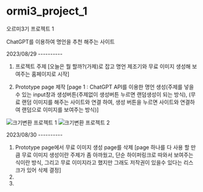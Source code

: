 # ormi3_project_1

오르미3기 프로젝트 1 

ChatGPT를 이용하여 명언을 추천 해주는 사이트 

2023/08/29 ----------

  1. 프로젝트 주제 
    [오늘은 뭘 할까?(가제)로 잡고 명언 제조기와 무료 이미지 생성해 보여주는 홈페이지로 시작] 

  2. Prototype page 제작 
    [page 1 : ChatGPT API를 이용한 명언 생성(주제를 넣을수 있는 input창과 생성버튼(주제없이 생성버튼 누르면 랜덤생성이 되는 방식), (무료 랜덤 이미지를 해주는 사이트와 연결 하여, 생성 버튼을 누르면 사이트와 연결하여 랜덤으로 이미지를 보여주는 방식)]
   
![크기변환 프로젝트 1](https://github.com/Ha-JinSung/ormi3_project_1_WS.github.io/assets/142278871/11e9d0ab-5a8d-4cf7-b57e-350371edc2fb) ![크기변환 프로젝트 2](https://github.com/Ha-JinSung/ormi3_project_1_WS.github.io/assets/142278871/196ba819-d4dc-4702-9c5f-2d8e7b652540)



2023/08/30 ----------

  1. Prototype page에서 무료 이미지 생성 page를 삭제
   [page 하나를 다 사용 할 만큼 무료 이미지 생성이란 주제가 좀 아까웠고, 단순 하이퍼링크로 따와서 보여주는 식이란 방식, 그리고 무료 이미지라고 했지만 그래도 저작권이 있을수 있다는 리스크가 있어 삭제 결정]
  2. 
  3. 
